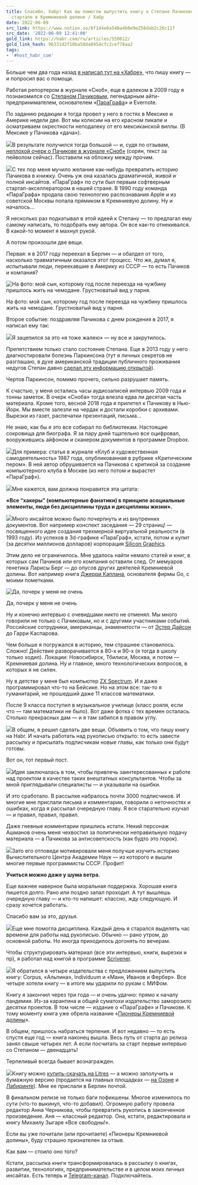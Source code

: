 ```yaml
---
title: Спасибо, Хабр! Как вы помогли выпустить книгу о Степане Пачикове и первом российском
  стартапе в Кремниевой долине / Хабр
date: 2022-06-09
src_link: https://www.notion.so/8f1d4e0a548a4b0e9e258dab2c26c11f
src_date: '2022-06-09 12:41:00'
gold_link: https://habr.com/ru/articles/550612/
gold_link_hash: 96331d2f10ba50da8954cfc2cef78aa2
tags:
- '#host_habr_com'
---
```


Больше чем два года назад [я написал тут на «Хабре»](https://habr.com/ru/post/419953/), что пишу книгу — и попросил вас о помощи. 

Работая репортером в журнале «Сноб», еще в далеком в 2009 году я познакомился со [Степаном Пачиковым](https://ru.wikipedia.org/wiki/%D0%9F%D0%B0%D1%87%D0%B8%D0%BA%D0%BE%D0%B2,_%D0%A1%D1%82%D0%B5%D0%BF%D0%B0%D0%BD_%D0%90%D0%BB%D0%B5%D0%BA%D1%81%D0%B0%D0%BD%D0%B4%D1%80%D0%BE%D0%B2%D0%B8%D1%87), легендарным айти-предпринимателем, основателем «[ПараГрафа](https://ru.wikipedia.org/wiki/%D0%9F%D0%B0%D1%80%D0%B0%D0%B3%D1%80%D0%B0%D1%84_(%D0%BA%D0%BE%D0%BC%D0%BF%D0%B0%D0%BD%D0%B8%D1%8F))» и Evernote.

По заданию редакции я тогда провел у него в гостях в Мексике и Америке недели две. Вот мы колесим на его красном пикапе и осматриваем окрестности неподалеку от его мексиканской виллы. (В Мексике у Пачикова «дача»). 

![](https://habrastorage.org/getpro/habr/upload_files/65c/561/f02/65c561f0273d72505358f2d6711a21a3.jpg)В результате получился тогда большой — и, судя по отзывам, [неплохой очерк о Пачикове в журнале «Сноб»](https://snob.ru/magazine/entry/23168/) (сорян, текст за пейволом сейчас). Поставили на обложку между прочим.

![](https://habrastorage.org/getpro/habr/upload_files/cf5/1d9/70e/cf51d970e2210e584dfc7239e8603ebd.jpg)С тех пор меня мучило желание как-нибудь превратить историю Пачикова в книжку. Очень уж она казалась драматичной, живой и полной инсайтов. «ПараГраф» по сути был первым софтверным стартап-акселлератором в нашей стране. В 1990 году команда «ПараГрафа» продала свою технологию распознавания Apple и из советской Москвы попала прямиком в Кремниевую долину. Ну и началось…  

Я несколько раз подкатывал в этой идеей к Степану — то предлагал ему самому написать, то подобрать ему автора. Он все как-то отнекивался. В какой-то момент я махнул рукой.

А потом произошли две вещи. 

Первая: я в 2017 году переехал в Берлин — и обалдел от того, насколько травматичным оказался этот процесс. Что же, думал я, испытывали люди, переехавшие в Америку из СССР — то есть Пачиков и компания?

![](https://habrastorage.org/getpro/habr/upload_files/67f/a23/686/67fa23686de5c4b36f9dba44e9fec3f3.JPG "На фото: мой сын, которому год после переезда на чужбину пришлось жить на чемодане. Грустноватый вид у парня.")

На фото: мой сын, которому год после переезда на чужбину пришлось жить на чемодане. Грустноватый вид у парня.

Второе событие: поздравляя Пачикова с днем рождения в 2017, я написал ему так:

![](https://habrastorage.org/getpro/habr/upload_files/581/2d1/2d8/5812d12d8ccd9ecbdd1f973a3b616b2f.png)Я зацепился за это «я тоже жалею» — ну все и закрутилось.

Препятствием только стало состояние Степана. Еще в 2013 году у него диагностировали болезнь Паркинсона (тут я личных секретов не разглашаю, в духе американской традиции публичного проживания недугов Степан давно [сделал эту информацию открытой](https://medium.com/taking-note/evernote-founders-impossible-mission-f769b5af8594)). 

Чертов Паркинсон, помимо прочего, сильно разрушает память.

К счастью, у меня остались часы аудиозаписей интервью 2009 года и тонны заметок. В очерк «Сноба» тогда влезла едва ли десятая часть материала. Кроме того, весной 2018 года я прилетел к Пачикову в Нью-Йорк. Мы вместе залезли на чердак и достали коробки с архивами. Вырезки из газет, распечатки презентаций, письма...

Не знаю, как бы я это все собирал по библиотекам. Настоящие сокровища для биографа. Я за пару дней тщательно все оцифровал, вооружившись айфоном и сканером документов в программе Dropbox.

![](https://habrastorage.org/getpro/habr/upload_files/184/1b3/1da/1841b31da88fec57dc1b882a86a0d0a8.jpg)Для примера: статья в журнале «Клуб и художественная самодеятельность» 1987 года, опубликованная в рубрике «Критическим пером». В ней автор обрушивается на Пачикова с критикой за создание компьютерного клуба в Москве (из него потом и вырастет «ПараГраф»). 

![](https://habrastorage.org/getpro/habr/upload_files/fe2/3be/200/fe23be200f4cfa2b07d8d1fe4577a273.jpg)Мне кажется, вам должна понравится эта цитата: 

**«Все “хакеры” (компьютерные фанатики) в принципе асоциальные элементы, люди без дисциплины труда и дисциплины жизни».**

![](https://habrastorage.org/getpro/habr/upload_files/273/297/166/273297166cab1155edfabb49aab0e293.jpg)Много инсайтов можно было почерпнуть и из внутренних документов. Вот например конспект заседания — 29 страниц! — посвященного идее создания трехмерной виртуальной реальности (в 1993 году). Из успехов в 3d-графике «ПараГраф», кстати, потом и купит (за десятки миллионов долларов) корпорация [Silicon Graphics](https://ru.wikipedia.org/wiki/Silicon_Graphics).

Этим дело не ограничилось. Мне удалось найти немало статей и книг, в которых сам Пачиков или его компания оставили след. От мемуаров генетика Ларисы Берг — до опусов других деятелей Кремниевой долины. Вот например книга [Джерри Каплана](https://en.wikipedia.org/wiki/Jerry_Kaplan), основателя фирмы Go, с моими пометками.

![](https://habrastorage.org/getpro/habr/upload_files/120/cca/b36/120ccab364f6617bc67017159a087ccc.jpeg "Да, почерк у меня не очень")

Да, почерк у меня не очень

Ну и конечно интервью с очевидцами никто не отменял. Мы много говорили не только с Пачиковым, но и с другими участниками событий. Российские сотрудники, американцы, знаменитости — от [Эстер Дайсон](https://ru.wikipedia.org/wiki/%D0%94%D0%B0%D0%B9%D1%81%D0%BE%D0%BD,_%D0%AD%D1%81%D1%82%D0%B5%D1%80) до Гарри Каспарова. 

Чем больше я погружался в историю, тем страшнее становилось. Сложно! Действие разворачивается в 80-х и 90-х (я тогда в школу только ходил). Локации: Новосибирск, Тбилиси, Москва, и потом — Кремниевая долина. Ну и главное, много технологических вопросов, в которых я не силен.

Ну в детстве у меня был компьютер [ZX Spectrum](https://en.wikipedia.org/wiki/ZX_Spectrum). И я даже программировал что-то на Бейсике. Но на этом все: так-то я гуманитарий, не прошедший даже 11 классов математики. 

После 9 класса поступил в музыкальное училище (класс рояля, если что — там математики не было). Вот даже фотка с тех времен осталась. Столько прекрасных дам — и я там забился в правом углу.

![](https://habrastorage.org/getpro/habr/upload_files/2ca/b43/c8a/2cab43c8a002951f7db9c91039a72a74.jpg)В общем, я решил сделать две вещи. Объявить о том, что пишу книгу на Habr. И начать работать над рукописью открыто: то есть завести рассылку и присылать подписчикам новые главы, как только они будут готовы. 

Вот он, тот первый пост.

![](https://habrastorage.org/getpro/habr/upload_files/e98/365/12e/e9836512e61b4526c6804796457c639a.png)Идея заключалась в том, чтобы привлечь заинтересованных к работе над проектом в качестве таких внештатных консультантов. Чтобы за мной приглядывали специалисты — и указывали на ошибки.

И это сработало. В рассылке набралось почти 3000 подписчиков. И многие мне прислали письма и комментарии, говорили о неточностях и ошибках, когда я рассылал очередную главу. Я все старательно изучал — и правил, правил, правил.

Даже гневные комментарии пришлись кстати. Некий персонаж Ашманов очень меня чехвостил за политически неправильную подачу материала — а Пачикова за антисоветскость (как будто это порок).

![](https://habrastorage.org/getpro/habr/upload_files/dc3/548/988/dc354898885cf1dbee556cd5f5941904.png)Зато его отповеди мотивировали меня получше изучить историю Вычислительного Центра Академии Наук — из которого и вышли многие первые программисты СССР. Профит! 

**Учиться можно даже у шума ветра.**

Еще важнее наверное была моральная поддержка. Хорошая книга пишется долго. Рано или поздно запал проходит. А тут вышлешь очередную главу — и кто-то напишет: классно, жду следующую. И сразу хочется работать.

Спасибо вам за это, друзья.

![](https://habrastorage.org/getpro/habr/upload_files/ea6/f1f/29d/ea6f1f29dd93b8a2e237e94f03bf996a.png)Еще мне помогла дисциплина. Каждый день я старался выделять час времени для работы над рукописью. Обычно — рано утром, до основной работы. Но иногда приходилось догонять по вечерам. 

Чтобы структурировать материал (все эти интервью, книги, вырезки и пр), я работал над книгой в программе [Scrivener](https://www.literatureandlatte.com/scrivener/overview). 

![](https://habrastorage.org/getpro/habr/upload_files/734/b5f/009/734b5f0095bb691f3c40882b4f628783.JPG)Я обратился в четыре издательства с предложением выпустить книгу: Corpus, «Альпина», Individuum и «Манн, Иванов и Фербер». Все четыре хотели книгу — в итоге мы ударили по рукам с МИФом.

Книгу я закончил через три года — и очень удачно: прямо к началу пандемии. Из-за карантина и общей суматохи издательство заморозило десятки проектов. В том числе — издание о «ПараГрафе» и Пачикове. К тому моменту книга уже обрела название «[Пионеры Кремниевой долины](https://www.mann-ivanov-ferber.ru/books/pionery-kremnievoj-doliny/)».  

В общем, пришлось набраться терпения. И вот недавно — то есть спустя еще год — книга наконец вышла. Весь путь от старта до релиза занял свыше четырех лет. А если посчитать за старт первые интервью со Степаном — двенадцать!

Терпеливый всегда бывает вознагражден. 

![](https://habrastorage.org/getpro/habr/upload_files/79f/1f7/2bc/79f1f72bcc73e8809a4cb90a5dfc9498.jpeg)Книгу можно [купить-скачать на Litres](https://www.litres.ru/maksim-kotin/pionery-kremnievoy-doliny-istoriya-pervogo-startapa-iz-rossii/) — а можно заполучить и бумажную версию (продается на главных площадках — [на Озоне](https://www.ozon.ru/product/pionery-kremnievoy-doliny-istoriya-pervogo-startapa-iz-rossii-pokorivshego-mir-kotin-maksim-226483591/) и [Лабиринте](https://www.labirint.ru/books/788314/)). Мне ее прислали в Берлин почтой. 

В финальном релизе не только баги пофикшены. Многое изменилось по сути (что-то выкинул, что-то добавил). Огромную работу провела редактор Анна Черникова, чтобы превратить рукопись в законченное произведение. Аня — классный редактор. Она, кстати, редактировала и книгу Михаилу Зыгаря «Все свободны!». 

Если вы уже почитали (или прочитаете) «Пионеры Кремниевой долины», буду страшно признателен за отзыв. 

Как вам — стоило оно того?

Кстати, рассылка книги трансформировалась в рассылку о книгах, развитии, технологиях, предпринимательстве и в целом моих личных инсайтах. Есть теперь и [Telegram-канал](https://t.me/paragraph_kniga). Подключайтесь.